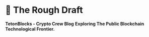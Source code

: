 # &#129531; The Rough Draft
__TetonBlocks - Crypto Crew Blog__
**Exploring The Public Blockchain Technological Frontier.**


